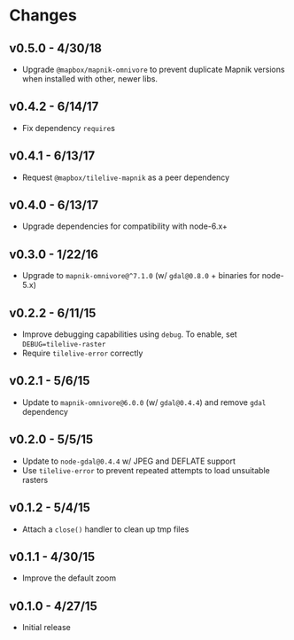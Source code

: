 # Changes

## v0.5.0 - 4/30/18

* Upgrade `@mapbox/mapnik-omnivore` to prevent duplicate Mapnik versions when
  installed with other, newer libs.

## v0.4.2 - 6/14/17

* Fix dependency `require`s

## v0.4.1 - 6/13/17

* Request `@mapbox/tilelive-mapnik` as a peer dependency

## v0.4.0 - 6/13/17

* Upgrade dependencies for compatibility with node-6.x+

## v0.3.0 - 1/22/16

* Upgrade to `mapnik-omnivore@^7.1.0` (w/ `gdal@0.8.0` + binaries for node-5.x)

## v0.2.2 - 6/11/15

* Improve debugging capabilities using `debug`. To enable, set
  `DEBUG=tilelive-raster`
* Require `tilelive-error` correctly

## v0.2.1 - 5/6/15

* Update to `mapnik-omnivore@6.0.0` (w/ `gdal@0.4.4`) and remove `gdal`
  dependency

## v0.2.0 - 5/5/15

* Update to `node-gdal@0.4.4` w/ JPEG and DEFLATE support
* Use `tilelive-error` to prevent repeated attempts to load unsuitable rasters

## v0.1.2 - 5/4/15

* Attach a `close()` handler to clean up tmp files

## v0.1.1 - 4/30/15

* Improve the default zoom

## v0.1.0 - 4/27/15

* Initial release
